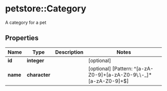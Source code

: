 # petstore::Category

A category for a pet

## Properties
Name | Type | Description | Notes
------------ | ------------- | ------------- | -------------
**id** | **integer** |  | [optional] 
**name** | **character** |  | [optional] [Pattern: ^[a-zA-Z0-9]+[a-zA-Z0-9\\.\\-_]*[a-zA-Z0-9]+$] 


